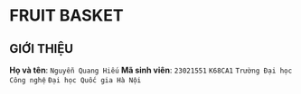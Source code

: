# **FRUIT BASKET**
## GIỚI THIỆU
**Họ và tên**: `Nguyễn Quang Hiếu`
**Mã sinh viên**: `23021551` `K68CA1` `Trường Đại học Công nghệ` `Đại học Quốc gia Hà Nội`
